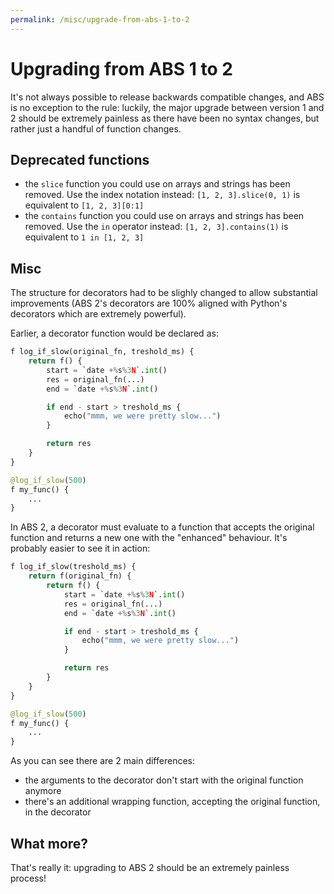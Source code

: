 ```yaml
---
permalink: /misc/upgrade-from-abs-1-to-2
---
```


# Upgrading from ABS 1 to 2

It's not always possible to release backwards compatible changes,
and ABS is no exception to the rule: luckily, the major upgrade
between version 1 and 2 should be extremely painless as there have
been no syntax changes, but rather just a handful of function
changes.

## Deprecated functions

- the `slice` function you could use on arrays and strings has been removed. Use the index notation instead: `[1, 2, 3].slice(0, 1)` is equivalent to `[1, 2, 3][0:1]`
- the `contains` function you could use on arrays and strings has been removed. Use the `in` operator instead: `[1, 2, 3].contains(1)` is equivalent to `1 in [1, 2, 3]`

## Misc

The structure for decorators had to be slighly changed to allow
substantial improvements (ABS 2's decorators are 100% aligned with
Python's decorators which are extremely powerful).

Earlier, a decorator function would be declared as:

```py
f log_if_slow(original_fn, treshold_ms) {
    return f() {
        start = `date +%s%3N`.int()
        res = original_fn(...)
        end = `date +%s%3N`.int()

        if end - start > treshold_ms {
            echo("mmm, we were pretty slow...")
        }

        return res
    }
}

@log_if_slow(500)
f my_func() {
    ...
}
```

In ABS 2, a decorator must evaluate to a function that accepts
the original function and returns a new one with the "enhanced"
behaviour. It's probably easier to see it in action:

```py
f log_if_slow(treshold_ms) {
    return f(original_fn) {
        return f() {
            start = `date +%s%3N`.int()
            res = original_fn(...)
            end = `date +%s%3N`.int()

            if end - start > treshold_ms {
                echo("mmm, we were pretty slow...")
            }

            return res
        }
    }
}

@log_if_slow(500)
f my_func() {
    ...
}
```

As you can see there are 2 main differences:

- the arguments to the decorator don't start with the original function anymore
- there's an additional wrapping function, accepting the original function, in the decorator

## What more?

That's really it: upgrading to ABS 2 should be an extremely painless process!
